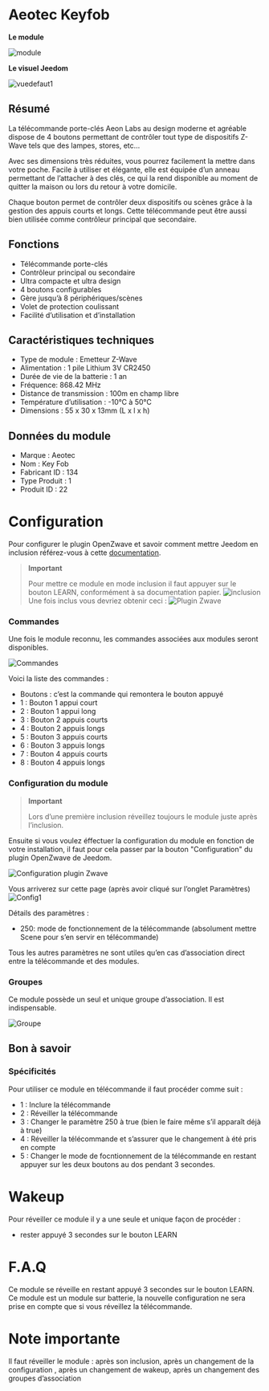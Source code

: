 # Aeotec Keyfob

**Le module**

![module](images/aeotec.keyfob/module.jpg)

**Le visuel Jeedom**

![vuedefaut1](images/aeotec.keyfob/vuedefaut1.jpg)

## Résumé

La télécommande porte-clés Aeon Labs au design moderne et agréable dispose de 4 boutons permettant de contrôler tout type de dispositifs Z-Wave tels que des lampes, stores, etc…​

Avec ses dimensions très réduites, vous pourrez facilement la mettre dans votre poche. Facile à utiliser et élégante, elle est équipée d’un anneau permettant de l’attacher à des clés, ce qui la rend disponible au moment de quitter la maison ou lors du retour à votre domicile.

Chaque bouton permet de contrôler deux dispositifs ou scènes grâce à la gestion des appuis courts et longs. Cette télécommande peut être aussi bien utilisée comme contrôleur principal que secondaire.

## Fonctions

-   Télécommande porte-clés
-   Contrôleur principal ou secondaire
-   Ultra compacte et ultra design
-   4 boutons configurables
-   Gère jusqu’à 8 périphériques/scènes
-   Volet de protection coulissant
-   Facilité d’utilisation et d’installation

## Caractéristiques techniques

-   Type de module : Emetteur Z-Wave
-   Alimentation : 1 pile Lithium 3V CR2450
-   Durée de vie de la batterie : 1 an
-   Fréquence: 868.42 MHz
-   Distance de transmission : 100m en champ libre
-   Température d’utilisation : -10°C à 50°C
-   Dimensions : 55 x 30 x 13mm (L x l x h)

## Données du module

-   Marque : Aeotec
-   Nom : Key Fob
-   Fabricant ID : 134
-   Type Produit : 1
-   Produit ID : 22

# Configuration

Pour configurer le plugin OpenZwave et savoir comment mettre Jeedom en inclusion référez-vous à cette [documentation](https://doc.jeedom.com/fr_FR/plugins/automation%20protocol/openzwave/).
> **Important**
>
> Pour mettre ce module en mode inclusion il faut appuyer sur le bouton LEARN, conformément à sa documentation papier.
>![inclusion](images/aeotec.keyfob/inclusion.jpg)
>Une fois inclus vous devriez obtenir ceci :
![Plugin Zwave](images/aeotec.keyfob/information.jpg)

### Commandes

Une fois le module reconnu, les commandes associées aux modules seront disponibles.

![Commandes](images/aeotec.keyfob/commandes.jpg)

Voici la liste des commandes :

-   Boutons : c’est la commande qui remontera le bouton appuyé
  - 1 : Bouton 1 appui court
  - 2 : Bouton 1 appui long
  - 3 : Bouton 2 appuis courts
  - 4 : Bouton 2 appuis longs
  - 5 : Bouton 3 appuis courts
  - 6 : Bouton 3 appuis longs
  - 7 : Bouton 4 appuis courts
  - 8 : Bouton 4 appuis longs

### Configuration du module
> **Important**
>
> Lors d’une première inclusion réveillez toujours le module juste après
> l’inclusion.

Ensuite si vous voulez éffectuer la configuration du module en fonction de votre installation, il faut pour cela passer par la bouton "Configuration" du plugin OpenZwave de Jeedom.

![Configuration plugin Zwave](images/plugin/bouton_configuration.jpg)

Vous arriverez sur cette page (après avoir cliqué sur l’onglet Paramètres)
![Config1](images/aeotec.keyfob/config1.jpg)

Détails des paramètres :
-   250: mode de fonctionnement de la télécommande (absolument mettre Scene pour s’en servir en télécommande)

Tous les autres paramètres ne sont utiles qu’en cas d’association direct entre la télécommande et des modules.

### Groupes
Ce module possède un seul et unique groupe d’association. Il est indispensable.

![Groupe](images/aeotec.keyfob/groupe.jpg)

## Bon à savoir

### Spécificités

Pour utiliser ce module en télécommande il faut procéder comme suit :

-   1 : Inclure la télécommande
-   2 : Réveiller la télécommande
-   3 : Changer le paramètre 250 à true (bien le faire même s’il apparaît déjà à true)
-   4 : Réveiller la télécommande et s’assurer que le changement à été pris en compte
-   5 : Changer le mode de focntionnement de la télécommande en restant appuyer sur les deux boutons au dos pendant 3 secondes.

# Wakeup

Pour réveiller ce module il y a une seule et unique façon de procéder :

-   rester appuyé 3 secondes sur le bouton LEARN

# F.A.Q

Ce module se réveille en restant appuyé 3 secondes sur le bouton LEARN.
Ce module est un module sur batterie, la nouvelle configuration ne sera prise en compte que si vous réveillez la télécommande.

# Note importante

Il faut réveiller le module : après son inclusion, après un changement de la configuration , après un changement de wakeup, après un changement des groupes d’association
